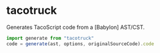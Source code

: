 tacotruck
===

Generates TacoScript code from a [Babylon] AST/CST.

```js
import generate from "tacotruck"
code = generate(ast, options, originalSourceCode).code
```
